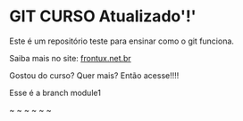# GIT CURSO Atualizado'!'

Este é um repositório teste para ensinar como o git funciona.

Saiba mais no site: [frontux.net.br](http://frontux.net.br)

Gostou do curso? Quer mais? Então acesse!!!!

Esse é a branch module1

~
~
~
~
~
~
